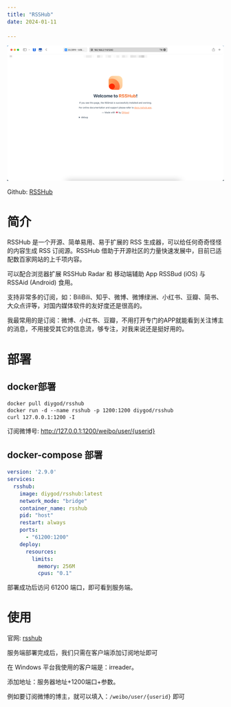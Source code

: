 ```yaml
---
title: "RSSHub"
date: 2024-01-11

---
```


![](https://github.com/danielchan-25/Mind-Palace/blob/main/1.%20Application/99.%20img/rsshub.png)


Github: [RSSHub](https://github.com/DIYgod/RSSHub)

# 简介
RSSHub 是一个开源、简单易用、易于扩展的 RSS 生成器，可以给任何奇奇怪怪的内容生成 RSS 订阅源。RSSHub 借助于开源社区的力量快速发展中，目前已适配数百家网站的上千项内容。

可以配合浏览器扩展 RSSHub Radar 和 移动端辅助 App RSSBud (iOS) 与 RSSAid (Android) 食用。

支持非常多的订阅，如：BiliBili、知乎、微博、微博绿洲、小红书、豆瓣、简书、大众点评等，对国内媒体软件的友好度还是很高的。

我最常用的是订阅：微博、小红书、豆瓣，不用打开专门的APP就能看到关注博主的消息，不用接受其它的信息流，够专注，对我来说还是挺好用的。

# 部署

## docker部署

```shell
docker pull diygod/rsshub
docker run -d --name rsshub -p 1200:1200 diygod/rsshub
curl 127.0.0.1:1200 -I
```

订阅微博号: http://127.0.0.1:1200/weibo/user/{userid}


## docker-compose 部署

```yml
version: '2.9.0'
services:
  rsshub:
    image: diygod/rsshub:latest
    network_mode: "bridge"
    container_name: rsshub
    pid: "host"
    restart: always
    ports:
      - "61200:1200"
    deploy:
      resources:
        limits:
          memory: 256M
          cpus: "0.1"
```
部署成功后访问 61200 端口，即可看到服务端。

# 使用

官网: [rsshub](https://docs.rsshub.app/)

服务端部署完成后，我们只需在客户端添加订阅地址即可

在 Windows 平台我使用的客户端是：irreader。

添加地址：服务器地址+1200端口+参数。

例如要订阅微博的博主，就可以填入：`/weibo/user/{userid}` 即可